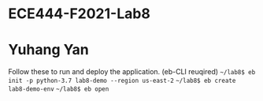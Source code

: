 # ECE444-F2021-Lab8
# Yuhang Yan

Follow these to run and deploy the application. (eb-CLI reuqired)
`~/lab8$ eb init -p python-3.7 lab8-demo --region us-east-2`
`~/lab8$ eb create lab8-demo-env`
`~/lab8$ eb open`
